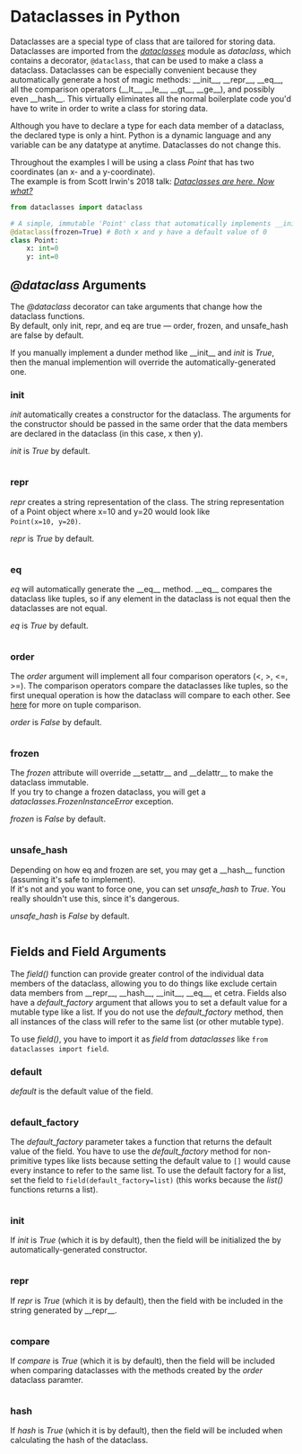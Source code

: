 # Dataclasses in Python
Dataclasses are a special type of class that are tailored for storing data. Dataclasses are imported from the [_dataclasses_](https://docs.python.org/3/library/dataclasses.html)
module as _dataclass_, which contains a decorator, `@dataclass`, that can be used to make a class a dataclass. Dataclasses can be especially convenient because they automatically 
generate a host of magic methods: \_\_init_\_\, \_\_repr_\_\, \_\_eq\_\_, all the comparison operators (\_\_lt\_\_, \_\_le\_\_, \_\_gt\_\_, \_\_ge\_\_), and possibly even
\_\_hash\_\_. This virtually eliminates all the normal boilerplate code you'd have to write in order to write a class for storing data.

Although you have to declare a type for each data member of a dataclass, the declared type is only a hint. Python is a dynamic language and any variable can be any datatype
at anytime. Dataclasses do not change this.

Throughout the examples I will be using a class _Point_ that has two coordinates (an x- and a y-coordinate). <br />
The example is from Scott Irwin's 2018 talk: [_Dataclasses are here. Now what?_](https://www.youtube.com/watch?v=zHY1oaYxxjA) <br />
```Python
from dataclasses import dataclass

# A simple, immutable 'Point' class that automatically implements __init__, __repr__ and, __eq__
@dataclass(frozen=True) # Both x and y have a default value of 0
class Point:
    x: int=0
    y: int=0
```

## _@dataclass_ Arguments
The _@dataclass_ decorator can take arguments that change how the dataclass functions. <br />
By default, only init, repr, and eq are true — order, frozen, and unsafe_hash are false by default.

If you manually implement a dunder method like \_\_init\_\_ and _init_ is _True_, then the manual implemention will override the automatically-generated one.

### init
_init_ automatically creates a constructor for the dataclass. The arguments for the constructor should be passed in the same order that the data members
are declared in the dataclass (in this case, x then y).

_init_ is _True_ by default.

```
```

### repr
_repr_ creates a string representation of the class. The string representation of a Point object where x=10 and y=20 would look like <br />
`Point(x=10, y=20)`.

_repr_ is _True_ by default.

```
```

### eq
_eq_ will automatically generate the \_\_eq\_\_ method. \_\_eq\_\_ compares the dataclass like tuples, so if any element in the dataclass is not equal
then the dataclasses are not equal.

_eq_ is _True_ by default.


```
```

### order
The _order_ argument will implement all four comparison operators (<, >, <=, >=). The comparison operators compare the dataclasses 
like tuples, so the first unequal operation is how the dataclass will compare to each other. See [here](https://howtodoinjava.com/python/misc/compare-tuples/) for more on tuple comparison.

_order_ is _False_ by default.

```
```

### frozen
The _frozen_ attribute will override \_\_setattr\_\_ and \_\_delattr\_\_ to make the dataclass immutable. <br />
If you try to change a frozen dataclass, you will get a _dataclasses.FrozenInstanceError_ exception.

_frozen_ is _False_ by default.

```
```

### unsafe_hash
Depending on how eq and frozen are set, you may get a \_\_hash\_\_ function (assuming it's safe to implement). <br /> 
If it's not and you want to force one, you can set _unsafe\_hash_ to _True_. You really shouldn't use this, since it's dangerous.

_unsafe\_hash_ is _False_ by default.

```
```

## Fields and Field Arguments
The _field()_ function can provide greater control of the individual data members of the dataclass, allowing you to do things like exclude certain data members from \_\_repr\_\_,
\_\_hash\_\_, \_\_init\_\_, \_\_eq\_\_, et cetra. Fields also have a _default\_factory_ argument that allows you to set a default value for a mutable type like a list. If you 
do not use the _default\_factory_ method, then all instances of the class will refer to the same list (or other mutable type).

To use _field()_, you have to import it as _field_ from _dataclasses_ like `from dataclasses import field`.

### default
_default_ is the default value of the field.

```
```

### default_factory
The _default\_factory_ parameter takes a function that returns the default value of the field.
You have to use the _default\_factory_ method for non-primitive types like lists because setting the default value to `[]` would cause every instance to refer
to the same list. To use the default factory for a list, set the field to `field(default_factory=list)` (this works because the _list()_ functions returns a list).

```
```

### init
If _init_ is _True_ (which it is by default), then the field will be initialized the by automatically-generated constructor.

```
```

### repr
If _repr_ is _True_ (which it is by default), then the field with be included in the string generated by \_\_repr\_\_.

```
```

### compare
If _compare_ is _True_ (which it is by default), then the field will be included when comparing dataclasses with the methods created by the _order_ dataclass paramter.

```
```

### hash
If _hash_ is _True_ (which it is by default), then the field will be included when calculating the hash of the dataclass.

```
```
